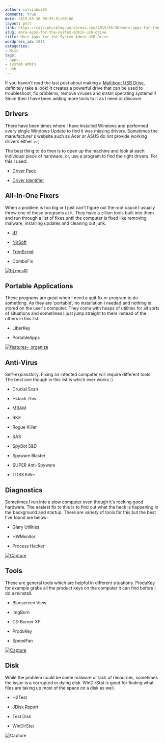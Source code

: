 ```yaml
---
author: calvinbui93
comments: true
date: 2015-05-30 09:55:51+00:00
layout: post
link: https://calvinbuiblog.wordpress.com/2015/05/30/more-apps-for-the-system-admin-usb-drive/
slug: more-apps-for-the-system-admin-usb-drive
title: More Apps for the System Admin USB Drive
wordpress_id: 1011
categories:
- Misc
tags:
- apps
- system admin
- usb
---
```


If you haven't read the last post about making a [Multiboot USB Drive](https://calvin.me/make-a-multiboot-usb-drive/), definitely take a look! It creates a powerful drive that can be used to troubleshoot, fix problems, remove viruses and install operating systems!!! Since then I have been adding more tools to it as I need or discover.

<!-- more -->


## Drivers


There have been times where I have installed Windows and performed every single Windows Update to find it was missing drivers. Sometimes the manufacturer's website such as Acer or ASUS do not provide working drivers either >:(

The best thing to do then is to open up the machine and look at each individual piece of hardware, or, use a program to find the right drivers. For this I used:



	
  * [Driver Pack](http://drp.su/)

	
  * [Driver Identifier](http://www.driveridentifier.com/)




## All-In-One Fixers


When a problem is too big or I just can't figure out the root cause I usually throw one of these programs at it. They have a zillion tools built into them and run through a list of fixes until the computer is fixed like removing malware, installing updates and cleaning out junk.



	
  * [d7](https://www.foolishit.com/d7/)

	
  * [NirSoft](http://www.nirsoft.net/)

	
  * [TronScript](https://www.reddit.com/r/TronScript/)

	
  * ComboFix


[![bLmusI0](http://calvinbuiblog.files.wordpress.com/2015/05/blmusi0.png)](http://calvinbuiblog.files.wordpress.com/2015/05/blmusi0.png)


## Portable Applications


These programs are great when I need a quit fix or program to do something. As they are 'portable', no installation i needed and nothing is stored on the user's computer. They come with heaps of utilities for all sorts of situations and sometimes I just jump straight to them instead of the others in this list.



	
  * LiberKey

	
  * PortableApps


[![_features_-_organize](http://calvinbuiblog.files.wordpress.com/2015/05/features_-_organize.png)](http://calvinbuiblog.files.wordpress.com/2015/05/features_-_organize.png)


## Anti-Virus


Self-explanatory. Fixing an infected computer will require different tools. The best one though in this list is which ever works :)



	
  * Crucial Scan

	
  * HiJack This

	
  * MBAM

	
  * RKill

	
  * Rogue Killer

	
  * SAS

	
  * SpyBot S&D

	
  * Spyware Blaster

	
  * SUPER Anti-Spyware

	
  * TDSS Killer




## Diagnostics


Sometimes I run into a slow computer even though it's rocking good hardware. The easiest fix to this is to find out what the heck is happening in the background and startup. There are variety of tools for this but the best I've found are below:



	
  * Glary Utilities

	
  * HWMonitor

	
  * Process Hacker


[![Capture](http://calvinbuiblog.files.wordpress.com/2015/05/capture3.png)](http://calvinbuiblog.files.wordpress.com/2015/05/capture3.png)


## Tools


These are general tools which are helpful in different situations. ProduKey for example grabs all the product keys on the computer it can find before I do a reinstall.



	
  * Bluescreen View

	
  * ImgBurn

	
  * CD Burner XP

	
  * ProduKey

	
  * SpeedFan


[![Capture](http://calvinbuiblog.files.wordpress.com/2015/05/capture2.png)](http://calvinbuiblog.files.wordpress.com/2015/05/capture2.png)


## Disk


While the problem could be some malware or lack of resources, sometimes the issue is a corrupted or dying disk. WinDirStat is good for finding what files are taking up most of the space on a disk as well.



	
  * H2Test

	
  * JDisk Report

	
  * Test Disk

	
  * WinDirStat


![Capture](http://calvinbuiblog.files.wordpress.com/2015/05/capture1.png)
